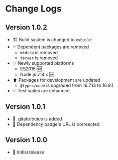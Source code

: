 # Change Logs

## Version 1.0.2

- :building_construction: Build system is changed to `esbuild`
- :heavy_minus_sign: Dependent packages are removed
  - `mkdirp` is removed
  - `terser` is removed
- :sparkles: Newly supported platforms
  - ES2015 :new:
  - Node.js v14.x :new:
- :arrow_up: Packages for development are updated
  - `@types/node` is upgraded from 16.7.13 to 16.9.1
- :white_check_mark: Test suites are enhanced

## Version 1.0.1

- :speak_no_evil: .gitattributes is added
- :memo: Dependency badge's URL is correected

## Version 1.0.0

- :tada: Initial release
